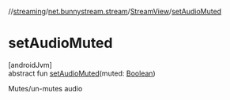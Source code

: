 //[streaming](../../../index.md)/[net.bunnystream.stream](../index.md)/[StreamView](index.md)/[setAudioMuted](set-audio-muted.md)

# setAudioMuted

[androidJvm]\
abstract fun [setAudioMuted](set-audio-muted.md)(muted: [Boolean](https://kotlinlang.org/api/latest/jvm/stdlib/kotlin/-boolean/index.html))

Mutes/un-mutes audio
